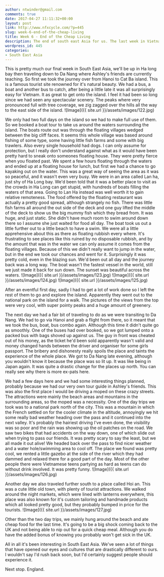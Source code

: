 ```yaml
---
author: ntwinder@gmail.com
comments: true
date: 2017-04-27 11:11:32+00:00
layout: post
link: http://www.nfxcycle.com/?p=445
slug: week-6-end-of-the-cheap-living
title: Week 6 - End of the Cheap Living
description: The end of south east Asia for us. The last week in Vietnam
wordpress_id: 445
categories:
- South East Asia
---
```


This is pretty much our final week in South East Asia, we'll be up in Ha long bay then traveling down to Da Nang where Ashley's friends are currently teaching. So first we took the journey over from Hanoi to Cat Ba island. This is a famous tourist site renowned for it's natural beauty. We had a bus, a boat and another bus to catch, after being a little late it was all surprisingly easy for Vietnam. It as great to get onto the island. I feel it had been so long since we had seen any spectacular scenery. The peaks where very pronounced full with tree coverage, we zig zagged over the hills all the way to the east side of the island.
![Image]({{ site.url }}/assets/images/122.jpg)

We only had two full days on the island so we had to make full use of them. So we booked a boat tour to take us around the waters surrounding the island. The boats route out was through the floating villages wedged between the big cliff faces. It seems this whole village was based around fishing of some type, some having little fish farms and some with big trawlers. Also every single household had dogs. I can only assume for protection, but I really don't understand against what as it would have been pretty hard to sneak onto someones floating house. They were pretty fierce when you floated past. We spent a few hours floating through the waters and ended up at a floating house for lunch, but first we had a chance to go kayaking out on the water. This was a great way of seeing the area as it was so peaceful, and it wasn't even very busy. We were in an area called Lan ha, just shy of Ha Long bay. We'd been told that it was a better place to visit as the crowds in Ha Long can get stupid, with hundreds of boats filling the waters of that area. Going to Lan Ha instead was well worth it to gain relative remoteness. The food offered by the floating restaurant was actually a pretty good spread, although strangely no fish. There was little fish farms all around the out side of the deck and one guy lifted the middle of the deck to show us the big mummy fish which they bread from. It was huge, and just static. She didn't have much room to swim around down there so I assume she just waited for food all day. The boat took us out a little further out to a little beach to have a swim. We were all a little apprehensive about this as there as floating rubbish every where. It's frustrating to see places like this ruined by no disposable rubbish, and by the amount that was in the water we can only assume it comes from the floating villages. Because of this we didn't really want to jump in the water, but in the end we took our chances and went for it. Surprisingly it was pretty cold, even in the blazing sun. We'd been out all day and the journey back was a long way. The boat wasn't the fastest vessel in the world, still we just made it back for sun down. The sunset was beautiful across the waters.
![Image]({{ site.url }}/assets/images/123.jpg)
![Image]({{ site.url }}/assets/images/124.jpg)
![Image]({{ site.url }}/assets/images/125.jpg)

After an eventful first day, sadly I had to get a lot of work done so I left the rest of them to go and explore the island. Apparently they went out to the national park on the island for a walk. The pictures of the views from the top were very cool, with super pointy peaks and a huge amount of greenery.

The next day we had a fair bit of traveling to do as we were transiting to Da Nang. We had to go via Hanoi and grab a flight from there, so it meant that we took the bus, boat, bus combo again. Although this time it didn't quite go as smoothly. One of the buses had over booked, so we got lumped onto a packed bus with bags shoved up against us. The guy in front was cheated out of his money, as the ticket he'd been sold apparently wasn't valid and money changed hands between the driver and organiser for some girls passport. The bribery and dishonesty really spoils the place and taints the experience of the whole place. We got to Da Nang late evening, although you wouldn't know it because the place was so lit up. It was like being in Japan again. It was quite a drastic change for the places up north. You can really see why there is more ex-pats here.

We had a few days here and we had some interesting things planned, probably because we had our very own tour guide in Ashley's friends. This was also the first place I would be driving a moped on these crazy streets. The attractions were mainly the beach areas and mountains in the surrounding areas, so the moped was a necessity. One of the day trips we took was to a national park north of the city. This was a mountain in which the French settled on for the cooler climate in the altitude, annoyingly we hit some really bad weather heading over the pass and it continued into the next valley. It's probably the hairiest driving I've even done, the visibility was so poor and the rain was showing up the oil patches on the road. We saw two bikes that had accidents on the way down, one of which slide out when trying to pass our friends. It was pretty scary to say the least, but we all made it out alive! We headed back over the pass to find nicer weather and a water hole/swimming area to cool off. The place we found was pretty cool, we rented a little gazebo at the side of the river which they had dammed and relaxed there for a good part of the day. Most of the other people there were Vietnamese teens partying as hard as teens can do without drink involved. It was pretty funny.
![Image]({{ site.url }}/assets/images/126.jpg)

Another day we also traveled further south to a place called Hoi an. This was a cute little old town, with plenty of tourist attractions. We walked around the night markets, which were lined with lanterns everywhere, this place was also known for it's custom tailoring and handmade products which all looked pretty good, but they probably bumped in price for the tourists.
![Image]({{ site.url }}/assets/images/127.jpg)

Other than the two day trips, we mainly hung around the beach and ate cheap food for the last time. It's going to be a big shock coming back to the UK and not being able to nip out for a quick cheap meal. Although you do have the added bonus of knowing you probably won't get sick in the UK.

All in all it's been interesting in South East Asia. We've seen a lot of things that have opened our eyes and cultures that are drastically different to ours. I wouldn't say I'd rush back soon, but I'd certainly suggest people should experience it.

Next stop. England.
